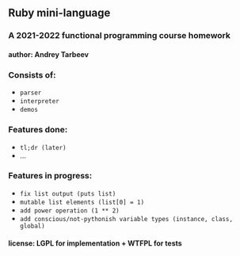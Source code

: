 ## Ruby mini-language

### A 2021-2022 functional programming course homework

#### author: Andrey Tarbeev

### Consists of:
- `parser`
- `interpreter`
- `demos`

### Features done:
- `tl;dr (later)`
- ...

### Features in progress:
- `fix list output (puts list)`
- `mutable list elements (list[0] = 1)`
- `add power operation (1 ** 2)`
- `add conscious/not-pythonish variable types (instance, class, global)`

#### license: LGPL for implementation + WTFPL for tests
